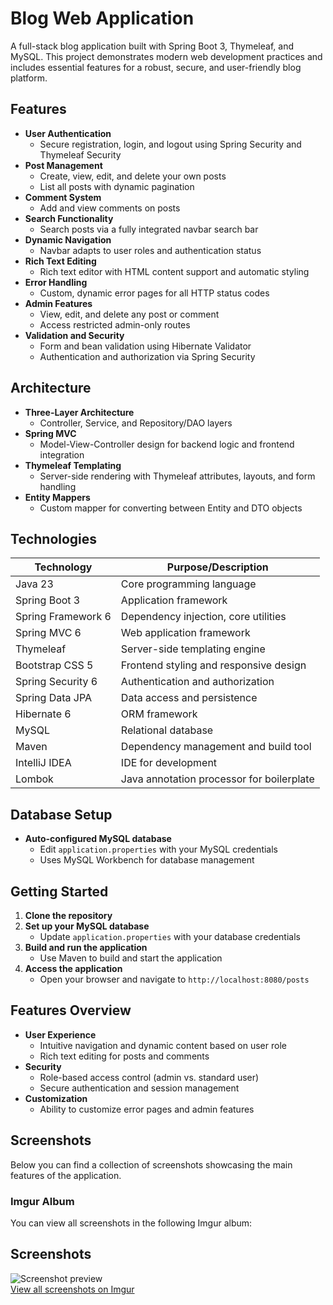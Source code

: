 # Blog Web Application

A full-stack blog application built with Spring Boot 3, Thymeleaf, and MySQL. This project demonstrates modern web development practices and includes essential features for a robust, secure, and user-friendly blog platform.

## Features

- **User Authentication**
  - Secure registration, login, and logout using Spring Security and Thymeleaf Security
- **Post Management**
  - Create, view, edit, and delete your own posts
  - List all posts with dynamic pagination
- **Comment System**
  - Add and view comments on posts
- **Search Functionality**
  - Search posts via a fully integrated navbar search bar
- **Dynamic Navigation**
  - Navbar adapts to user roles and authentication status
- **Rich Text Editing**
  - Rich text editor with HTML content support and automatic styling
- **Error Handling**
  - Custom, dynamic error pages for all HTTP status codes
- **Admin Features**
  - View, edit, and delete any post or comment
  - Access restricted admin-only routes
- **Validation and Security**
  - Form and bean validation using Hibernate Validator
  - Authentication and authorization via Spring Security

## Architecture

- **Three-Layer Architecture**
  - Controller, Service, and Repository/DAO layers
- **Spring MVC**
  - Model-View-Controller design for backend logic and frontend integration
- **Thymeleaf Templating**
  - Server-side rendering with Thymeleaf attributes, layouts, and form handling
- **Entity Mappers**
  - Custom mapper for converting between Entity and DTO objects

## Technologies

| Technology           | Purpose/Description                        |
|----------------------|--------------------------------------------|
| Java 23              | Core programming language                  |
| Spring Boot 3        | Application framework                      |
| Spring Framework 6   | Dependency injection, core utilities       |
| Spring MVC 6         | Web application framework                  |
| Thymeleaf            | Server-side templating engine              |
| Bootstrap CSS 5      | Frontend styling and responsive design     |
| Spring Security 6    | Authentication and authorization           |
| Spring Data JPA      | Data access and persistence                |
| Hibernate 6          | ORM framework                              |
| MySQL                | Relational database                        |
| Maven                | Dependency management and build tool       |
| IntelliJ IDEA        | IDE for development                        |
| Lombok               | Java annotation processor for boilerplate  |

## Database Setup

- **Auto-configured MySQL database**
  - Edit `application.properties` with your MySQL credentials
  - Uses MySQL Workbench for database management

## Getting Started

1. **Clone the repository**
2. **Set up your MySQL database**
   - Update `application.properties` with your database credentials
3. **Build and run the application**
   - Use Maven to build and start the application
4. **Access the application**
   - Open your browser and navigate to `http://localhost:8080/posts`

## Features Overview

- **User Experience**
  - Intuitive navigation and dynamic content based on user role
  - Rich text editing for posts and comments
- **Security**
  - Role-based access control (admin vs. standard user)
  - Secure authentication and session management
- **Customization**
  - Ability to customize error pages and admin features

## Screenshots

Below you can find a collection of screenshots showcasing the main features of the application.

### Imgur Album

You can view all screenshots in the following Imgur album:

## Screenshots

![Screenshot preview](https://imgur.com/a/j63h9O5)  
[View all screenshots on Imgur](https://imgur.com/a/XpNWwxC)

